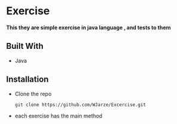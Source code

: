 # Exercise 
**This they are simple exercise in java language , and tests to them**
## Built With
- Java

## Installation
* Clone the repo
  ```sh
  git clone https://github.com/WJarze/Excercise.git
  ```
 - each exercise has the main method

